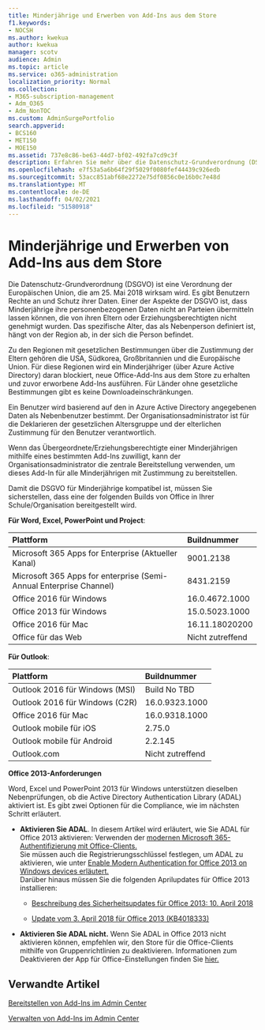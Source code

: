```yaml
---
title: Minderjährige und Erwerben von Add-Ins aus dem Store
f1.keywords:
- NOCSH
ms.author: kwekua
author: kwekua
manager: scotv
audience: Admin
ms.topic: article
ms.service: o365-administration
localization_priority: Normal
ms.collection:
- M365-subscription-management
- Adm_O365
- Adm_NonTOC
ms.custom: AdminSurgePortfolio
search.appverid:
- BCS160
- MET150
- MOE150
ms.assetid: 737e8c86-be63-44d7-bf02-492fa7cd9c3f
description: Erfahren Sie mehr über die Datenschutz-Grundverordnung (DSGVO), die die personenbezogenen Daten von Minderjährigen regeln.
ms.openlocfilehash: e7f53a5a6b64f29f5029f0080fef44439c926edb
ms.sourcegitcommit: 53acc851abf68e2272e75df0856c0e16b0c7e48d
ms.translationtype: MT
ms.contentlocale: de-DE
ms.lasthandoff: 04/02/2021
ms.locfileid: "51580918"
---
```

# <a name="minors-and-acquiring-add-ins-from-the-store"></a>Minderjährige und Erwerben von Add-Ins aus dem Store

Die Datenschutz-Grundverordnung (DSGVO) ist eine Verordnung der Europäischen Union, die am 25. Mai 2018 wirksam wird. Es gibt Benutzern Rechte an und Schutz ihrer Daten. Einer der Aspekte der DSGVO ist, dass Minderjährige ihre personenbezogenen Daten nicht an Parteien übermitteln lassen können, die von ihren Eltern oder Erziehungsberechtigten nicht genehmigt wurden. Das spezifische Alter, das als Nebenperson definiert ist, hängt von der Region ab, in der sich die Person befindet.
  
Zu den Regionen mit gesetzlichen Bestimmungen über die Zustimmung der Eltern gehören die USA, Südkorea, Großbritannien und die Europäische Union. Für diese Regionen wird ein Minderjähriger (über Azure Active Directory) daran blockiert, neue Office-Add-Ins aus dem Store zu erhalten und zuvor erworbene Add-Ins ausführen. Für Länder ohne gesetzliche Bestimmungen gibt es keine Downloadeinschränkungen.
  
Ein Benutzer wird basierend auf den in Azure Active Directory angegebenen Daten als Nebenbenutzer bestimmt. Der Organisationsadministrator ist für die Deklarieren der gesetzlichen Altersgruppe und der elterlichen Zustimmung für den Benutzer verantwortlich.
  
Wenn das Übergeordnete/Erziehungsberechtigte einer Minderjährigen mithilfe eines bestimmten Add-Ins zuwilligt, kann der Organisationsadministrator die zentrale Bereitstellung verwenden, um dieses Add-In für alle Minderjährigen mit Zustimmung zu bereitstellen.
  
Damit die DSGVO für Minderjährige kompatibel ist, müssen Sie sicherstellen, dass eine der folgenden Builds von Office in Ihrer Schule/Organisation bereitgestellt wird.
 
 **Für Word, Excel, PowerPoint und Project**: 

|**Plattform** <br/> |**Buildnummer** <br/> |
|:-----|:-----|
|Microsoft 365 Apps for Enterprise (Aktueller Kanal)  <br/> |9001.2138   <br/> |
|Microsoft 365 Apps for enterprise (Semi-Annual Enterprise Channel)  <br/> |8431.2159  <br/> |
|Office 2016 für Windows  <br/> |16.0.4672.1000  <br/> |
|Office 2013 für Windows  <br/> |15.0.5023.1000  <br/> |
|Office 2016 für Mac  <br/> |16.11.18020200  <br/> |
|Office für das Web  <br/> |Nicht zutreffend  <br/> |
   
 **Für Outlook**: 
  
|**Plattform** <br/> |**Buildnummer** <br/> |
|:-----|:-----|
|Outlook 2016 für Windows (MSI)  <br/> |Build No TBD  <br/> |
|Outlook 2016 für Windows (C2R)  <br/> |16.0.9323.1000  <br/> |
|Office 2016 für Mac  <br/> |16.0.9318.1000  <br/> |
|Outlook mobile für iOS  <br/> |2.75.0  <br/> |
|Outlook mobile für Android  <br/> |2.2.145  <br/> |
|Outlook.com  <br/> |Nicht zutreffend  <br/> |

 **Office 2013-Anforderungen**
  
Word, Excel und PowerPoint 2013 für Windows unterstützen dieselben Nebenprüfungen, ob die Active Directory Authentication Library (ADAL) aktiviert ist. Es gibt zwei Optionen für die Compliance, wie im nächsten Schritt erläutert.
  
- **Aktivieren Sie ADAL**. In diesem Artikel wird erläutert, wie Sie ADAL für Office 2013 aktivieren: Verwenden der [modernen Microsoft 365-Authentifizierung mit Office-Clients.](../../enterprise/modern-auth-for-office-2013-and-2016.md)<br/>Sie müssen auch die Registrierungsschlüssel festlegen, um ADAL zu aktivieren, wie unter [Enable Modern Authentication for Office 2013 on Windows devices erläutert.](../security-and-compliance/enable-modern-authentication.md)<br/>Darüber hinaus müssen Sie die folgenden Aprilupdates für Office 2013 installieren:
    
  - [Beschreibung des Sicherheitsupdates für Office 2013: 10. April 2018](https://support.microsoft.com/help/4018330/description-of-the-security-update-for-office-2013-april-10-2018)
    
  - [Update vom 3. April 2018 für Office 2013 (KB4018333)](https://support.microsoft.com/help/4018333/april-3-2018-update-for-office-2013-kb4018333)
    
- **Aktivieren Sie ADAL nicht.** Wenn Sie ADAL in Office 2013 nicht aktivieren können, empfehlen wir, den Store für die Office-Clients mithilfe von Gruppenrichtlinien zu deaktivieren. Informationen zum Deaktivieren der App für Office-Einstellungen finden Sie [hier.](/previous-versions/office/office-2013-resource-kit/cc178992(v=office.15))

## <a name="related-articles"></a>Verwandte Artikel

[Bereitstellen von Add-Ins im Admin Center](./manage-deployment-of-add-ins.md)

[Verwalten von Add-Ins im Admin Center](./manage-addins-in-the-admin-center.md)

